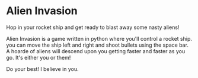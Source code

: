 # Alien Invasion
Hop in your rocket ship and get ready to blast away some nasty aliens!

Alien Invasion is a game written in python where you'll control a rocket ship.
you can move the ship left and right and shoot bullets using the space bar.
A hoarde of aliens will descend upon you getting faster and faster as you go.
It's either you or them!

Do your best! I believe in you.